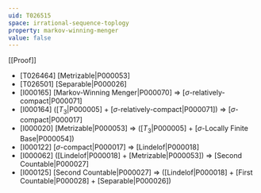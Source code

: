 ```yaml
---
uid: T026515
space: irrational-sequence-toplogy
property: markov-winning-menger
value: false
---
```

[[Proof]]

* [T026464] [Metrizable|P000053]
* [T026501] [Separable|P000026]
* [I000165] [Markov-Winning Menger|P000070] => [$\sigma$-relatively-compact|P000071]
* [I000164] ([$T_3$|P000005] + [$\sigma$-relatively-compact|P000071]) => [$\sigma$-compact|P000017]
* [I000020] [Metrizable|P000053] => ([$T_3$|P000005] + [$\sigma$-Locally Finite Base|P000054])
* [I000122] [$\sigma$-compact|P000017] => [Lindelof|P000018]
* [I000062] ([Lindelof|P000018] + [Metrizable|P000053]) => [Second Countable|P000027]
* [I000125] [Second Countable|P000027] => ([Lindelof|P000018] + [First Countable|P000028] + [Separable|P000026])

